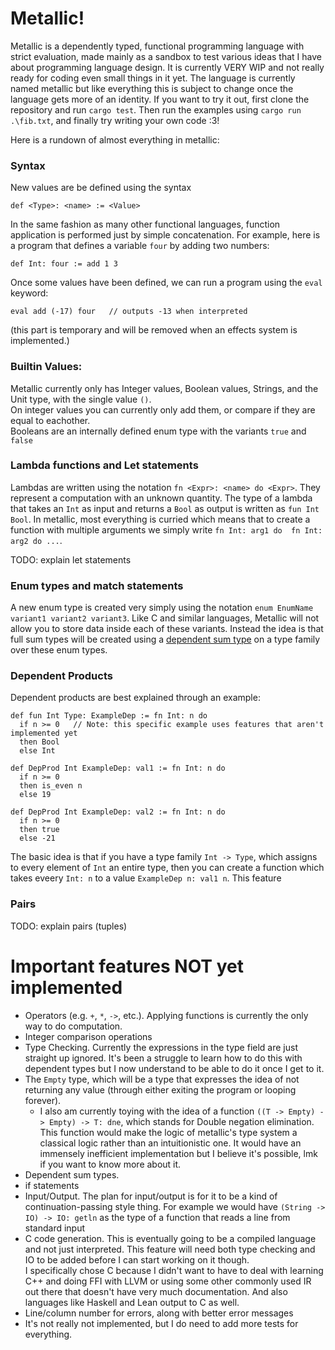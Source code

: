 # Metallic!

Metallic is a dependently typed, functional programming language with strict evaluation, made mainly as a sandbox to test various ideas that I have about programming language design. 
It is currently VERY WIP and not really ready for coding even small things in it yet. The language is currently named metallic but like everything this is subject to change once the language gets more of an identity.
If you want to try it out, first clone the repository and run `cargo test`. Then run the examples using `cargo run .\fib.txt`, and finally try writing your own code :3!

Here is a rundown of almost everything in metallic:
### Syntax
New values are be defined using the syntax 
```
def <Type>: <name> := <Value>
```
In the same fashion as many other functional languages, function application is performed just by simple concatenation. For example, here is a program that defines a variable `four` by adding two numbers:
```
def Int: four := add 1 3
```
Once some values have been defined, we can run a program using the `eval` keyword:
```
eval add (-17) four   // outputs -13 when interpreted
```
(this part is temporary and will be removed when an effects system is implemented.)


### Builtin Values:
Metallic currently only has Integer values, Boolean values, Strings, and the Unit type, with the single value `()`. <br>
On integer values you can currently only add them, or compare if they are equal to eachother. <br>
Booleans are an internally defined enum type with the variants `true` and `false` <br>


### Lambda functions and Let statements
Lambdas are written using the notation `fn <Expr>: <name> do <Expr>`. They represent a computation with an unknown quantity. The type of a lambda that takes an `Int` as input and returns a `Bool` as output is written as `fun Int Bool`.
In metallic, most everything is curried which means that to create a function with multiple arguments we simply write `fn Int: arg1 do  fn Int: arg2 do ...`.

TODO: explain let statements


### Enum types and match statements
A new enum type is created very simply using the notation `enum EnumName variant1 variant2 variant3`. Like C and similar languages, Metallic will not allow you to store data inside each of these variants. 
Instead the idea is that full sum types will be created using a [dependent sum type](https://en.wikipedia.org/wiki/Dependent_type#%CE%A3_type) on a type family over these enum types.

### Dependent Products
Dependent products are best explained through an example:
```
def fun Int Type: ExampleDep := fn Int: n do
  if n >= 0   // Note: this specific example uses features that aren't implemented yet
  then Bool
  else Int

def DepProd Int ExampleDep: val1 := fn Int: n do
  if n >= 0
  then is_even n
  else 19

def DepProd Int ExampleDep: val2 := fn Int: n do
  if n >= 0
  then true
  else -21
```

The basic idea is that if you have a type family `Int -> Type`, which assigns to every element of `Int` an entire type, then you can create a function which takes eveery `Int: n` to a value `ExampleDep n: val1 n`.
This feature 

### Pairs
TODO: explain pairs (tuples)

# Important features NOT yet implemented
- Operators (e.g. `+`, `*`, `->`, etc.). Applying functions is currently the only way to do computation.
- Integer comparison operations
- Type Checking. Currently the expressions in the type field are just straight up ignored. It's been a struggle to learn how to do this with dependent types but I now understand to be able to do it once I get to it.
- The `Empty` type, which will be a type that expresses the idea of not returning any value (through either exiting the program or looping forever).
  - I also am currently toying with the idea of a function `((T -> Empty) -> Empty) -> T: dne`, which stands for Double negation elimination. This function would make the logic of metallic's type system a classical logic rather than an intuitionistic one. It would have an immensely inefficient implementation but I believe it's possible, lmk if you want to know more about it.
- Dependent sum types.
- if statements
- Input/Output. The plan for input/output is for it to be a kind of continuation-passing style thing. For example we would have `(String -> IO) -> IO: getln` as the type of a function that reads a line from standard input
- C code generation. This is eventually going to be a compiled language and not just interpreted. This feature will need both type checking and IO to be added before I can start working on it though. <br>
I specifically chose C because I didn't want to have to deal with learning C++ and doing FFI with LLVM or using some other commonly used IR out there that doesn't have very much documentation. And also languages like Haskell and Lean output to C as well.
- Line/column number for errors, along with better error messages
- It's not really not implemented, but I do need to add more tests for everything.
